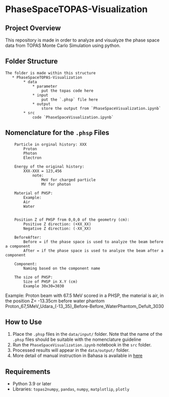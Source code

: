  # PhaseSpaceTOPAS-Visualization

## Project Overview
This repository is made in order to analyze and visualyze the phase space data from TOPAS Monte Carlo Simulation using python.

## Folder Structure
    The folder is made within this structure
       * PhaseSpaceTOPAS-Visualization
            * data
                * parameter
                    put the topas code here
                * input
                    put the `.phsp` file here
                * output
                    store the output from `PhaseSpaceVisualization.ipynb`
            * src
                code `PhaseSpaceVisualization.ipynb`

  ## Nomenclature for the `.phsp` Files
        Particle in orginal history: XXX
            Proton
            Photon 
            Electron 
        
        Energy of the original history:
            XXX-XXX = 123,456
                note:     
                    MeV for charged particle
                    MV for photon
  
        Material of PHSP:
            Example: 
            Air
            Water

  
        Position Z of PHSP from 0,0,0 of the geometry (cm):
            Positive Z direction: (+XX_XX)
            Negative Z direction: (-XX_XX)
  
        BeforeAfter:
            Before = if the phase space is used to analyze the beam before a component
            After = if the phase space is used to analyze the beam after a component

        Component:
            Naming based on the component name
  
        The size of PHSP:
            Size of PHSP in X.Y (cm)
            Example 30x30=3030
  
  Example:
  Proton beam with 67.5 MeV scored in a PHSP, the material is air, in the position Z= -13.35cm before water phantom
  Proton_67,5MeV_Udara_(-13_35)_Before-Before_WaterPhantom_Defult_3030
  
## How to Use
1. Place the `.phsp` files in the `data/input/` folder. Note that the name of the `.phsp` files should be suitable with the nomenclature guideline
2. Run the `PhaseSpaceVisualization.ipynb` notebook in the `src` folder.
3. Processed results will appear in the `data/output/` folder.
4. More detail of manual instruction in Bahasa is available in [here](https://github.com/alfiafazimah/PhaseSpaceTOPAS-Visualization/blob/main/manual/Manual.md)

## Requirements
- Python 3.9 or later
- Libraries: `topas2numpy`, `pandas`, `numpy`, `matplotlip`, `plotly`
